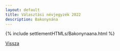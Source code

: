 ```yaml
---
layout: default
title: Választási névjegyzék 2022
description: Bakonynána
---
```


{% include settlementHTMLs/Bakonynaana.html %}

[Vissza](./)